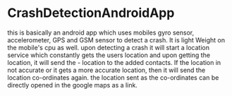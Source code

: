 # CrashDetectionAndroidApp


this is basically an android app which uses mobiles gyro sensor, accelerometer, GPS and GSM sensor to detect a crash.
It is light Weight on the mobile's cpu as well.
upon detecting a crash it will start a location service which constantly gets the users location and upon getting the location, it will send the -
location to the added contacts.
If the location in not accurate or it gets a more accurate location, then it will send the location co-ordinates again.
the location sent as the co-ordinates can be directly opened in the google maps as a link.

